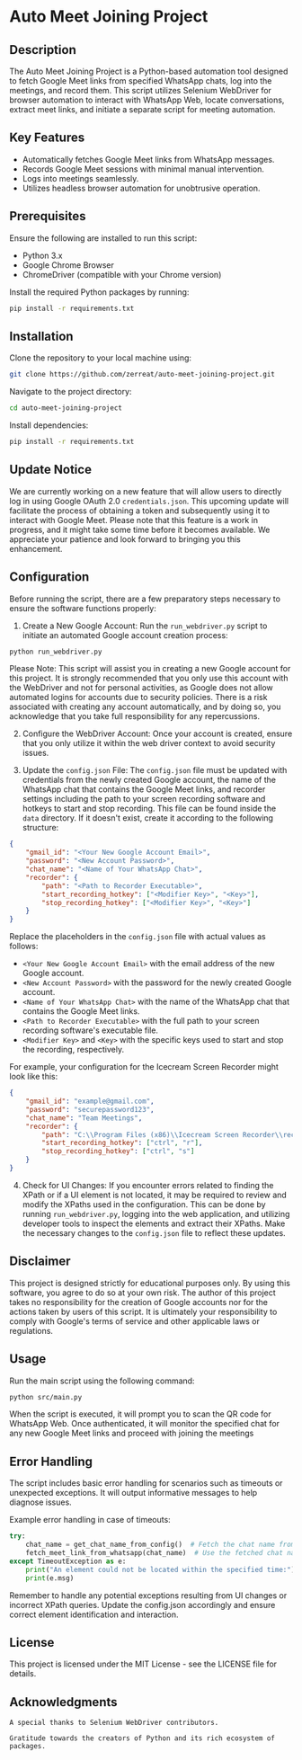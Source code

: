 # Auto Meet Joining Project

## Description

The Auto Meet Joining Project is a Python-based automation tool designed to fetch Google Meet links from specified WhatsApp chats, log into the meetings, and record them. This script utilizes Selenium WebDriver for browser automation to interact with WhatsApp Web, locate conversations, extract meet links, and initiate a separate script for meeting automation.

## Key Features

- Automatically fetches Google Meet links from WhatsApp messages.
- Records Google Meet sessions with minimal manual intervention.
- Logs into meetings seamlessly.
- Utilizes headless browser automation for unobtrusive operation.

## Prerequisites

Ensure the following are installed to run this script:
  
- Python 3.x
- Google Chrome Browser
- ChromeDriver (compatible with your Chrome version)

Install the required Python packages by running:

```bash
pip install -r requirements.txt
```

## Installation

Clone the repository to your local machine using:

```bash
git clone https://github.com/zerreat/auto-meet-joining-project.git
```

Navigate to the project directory:
```bash
cd auto-meet-joining-project
```

Install dependencies:
```bash
pip install -r requirements.txt
```

## Update Notice

We are currently working on a new feature that will allow users to directly log in using Google OAuth 2.0 `credentials.json`. This upcoming update will facilitate the process of obtaining a token and subsequently using it to interact with Google Meet. Please note that this feature is a work in progress, and it might take some time before it becomes available. We appreciate your patience and look forward to bringing you this enhancement.


## Configuration

Before running the script, there are a few preparatory steps necessary to ensure the software functions properly:

1. Create a New Google Account: Run the `run_webdriver.py` script to initiate an automated Google account creation process:

```bash
python run_webdriver.py
```

Please Note: This script will assist you in creating a new Google account for this project. It is strongly recommended that you only use this account with the WebDriver and not for personal activities, as Google does not allow automated logins for accounts due to security policies. There is a risk associated with creating any account automatically, and by doing so, you acknowledge that you take full responsibility for any repercussions.

2. Configure the WebDriver Account: Once your account is created, ensure that you only utilize it within the web driver context to avoid security issues.

3. Update the `config.json` File: The `config.json` file must be updated with credentials from the newly created Google account, the name of the WhatsApp chat that contains the Google Meet links, and recorder settings including the path to your screen recording software and hotkeys to start and stop recording. This file can be found inside the `data` directory. If it doesn't exist, create it according to the following structure:

```json
{
    "gmail_id": "<Your New Google Account Email>",
    "password": "<New Account Password>",
    "chat_name": "<Name of Your WhatsApp Chat>",
    "recorder": {
        "path": "<Path to Recorder Executable>",
        "start_recording_hotkey": ["<Modifier Key>", "<Key>"],
        "stop_recording_hotkey": ["<Modifier Key>", "<Key>"]
    }
}

```
Replace the placeholders in the `config.json` file with actual values as follows:

- `<Your New Google Account Email>` with the email address of the new Google account.
- `<New Account Password>` with the password for the newly created Google account.
- `<Name of Your WhatsApp Chat>` with the name of the WhatsApp chat that contains the Google Meet links.
- `<Path to Recorder Executable>` with the full path to your screen recording software's executable file.
- `<Modifier Key>` and `<Key>` with the specific keys used to start and stop the recording, respectively.

For example, your configuration for the Icecream Screen Recorder might look like this:

```json
{
    "gmail_id": "example@gmail.com",
    "password": "securepassword123",
    "chat_name": "Team Meetings",
    "recorder": {
        "path": "C:\\Program Files (x86)\\Icecream Screen Recorder\\recorder.exe",
        "start_recording_hotkey": ["ctrl", "r"],
        "stop_recording_hotkey": ["ctrl", "s"]
    }
}
```
    
4. Check for UI Changes: If you encounter errors related to finding the XPath or if a UI element is not located, it may be required to review and modify the XPaths used in the configuration. This can be done by running `run_webdriver.py`, logging into the web application, and utilizing developer tools to inspect the elements and extract their XPaths. Make the necessary changes to the `config.json` file to reflect these updates.

## Disclaimer

This project is designed strictly for educational purposes only. By using this software, you agree to do so at your own risk. The author of this project takes no responsibility for the creation of Google accounts nor for the actions taken by users of this script. It is ultimately your responsibility to comply with Google's terms of service and other applicable laws or regulations.

## Usage

Run the main script using the following command:

```bash
python src/main.py
```

When the script is executed, it will prompt you to scan the QR code for WhatsApp Web. Once authenticated, it will monitor the specified chat for any new Google Meet links and proceed with joining the meetings

## Error Handling
The script includes basic error handling for scenarios such as timeouts or unexpected exceptions. It will output informative messages to help diagnose issues.

Example error handling in case of timeouts:

```python
try:
    chat_name = get_chat_name_from_config()  # Fetch the chat name from the config file.
    fetch_meet_link_from_whatsapp(chat_name)  # Use the fetched chat name here.
except TimeoutException as e:
    print("An element could not be located within the specified time:")
    print(e.msg)
```
Remember to handle any potential exceptions resulting from UI changes or incorrect XPath queries. Update the config.json accordingly and ensure correct element identification and interaction.

## License
This project is licensed under the MIT License - see the LICENSE file for details.

## Acknowledgments
    
    A special thanks to Selenium WebDriver contributors.

    Gratitude towards the creators of Python and its rich ecosystem of packages.